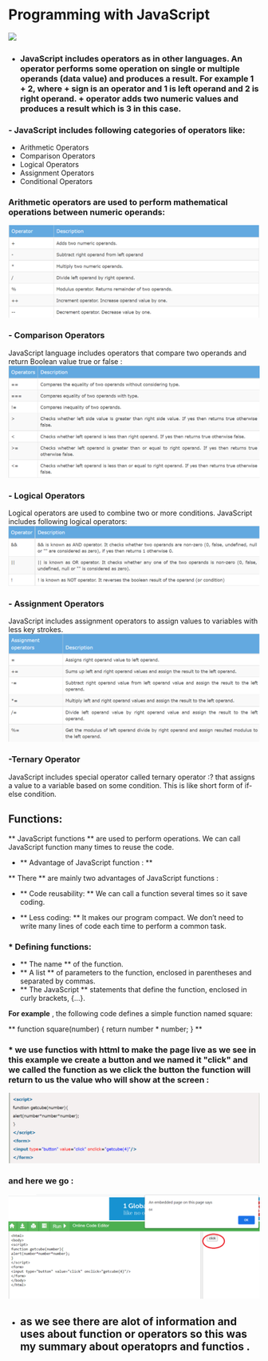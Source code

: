 # Programming with JavaScript
![](https://thumbs.dreamstime.com/z/javascript-text-written-programming-code-abstract-technology-background-software-developer-computer-script-concept-153547044.jpg)

+ ### JavaScript includes operators as in other languages. An operator performs some operation on single or multiple operands (data value) and produces a result. For example 1 + 2, where + sign is an operator and 1 is left operand and 2 is right operand. + operator adds two numeric values and produces a result which is 3 in this case.

### - JavaScript includes following categories of operators like:

- Arithmetic Operators
- Comparison Operators
- Logical Operators
- Assignment Operators
- Conditional Operators

### Arithmetic operators are used to perform mathematical operations between numeric operands:

![](js.png)

### - Comparison Operators
JavaScript language includes operators that compare two operands and return Boolean value true or false :
![](js1.png)
 ### - Logical Operators
Logical operators are used to combine two or more conditions. JavaScript includes following logical operators:
![](js2.png)
### - Assignment Operators
JavaScript includes assignment operators to assign values to variables with less key strokes.
![](js3.png)
### -Ternary Operator
JavaScript includes special operator called ternary operator :? that assigns a value to a variable based on some condition. This is like short form of if-else condition.

## Functions:
** JavaScript functions ** are used to perform operations. We can call JavaScript function many times to reuse the code.

- ** Advantage of JavaScript function : **

** There ** are mainly two advantages of JavaScript functions :

- ** Code reusability: ** We can call a function several times so it save coding.

- ** Less coding: ** It makes our program compact. We don’t need to write many lines of code each time to perform a common task.

### * Defining functions:
- ** The name ** of the function.
- ** A list ** of parameters to the function, enclosed in parentheses and separated by commas.
- ** The JavaScript ** statements that define the function, enclosed in curly brackets, {...}.


 **For example** , the following code defines a simple function named square:

** function square(number) {
  return number * number;
} **

### * we use functios with httml to make the page live as we see in this example we create a button and we named it "click" and we called the function as we click the button the function will return to us the value who will show at the screen : 
![](js4.png) 
 
 ### and here we go : 
 ![](js5.png)

- ## as we see there are alot of information and uses about function or operators so this was my summary about operatoprs and functios .